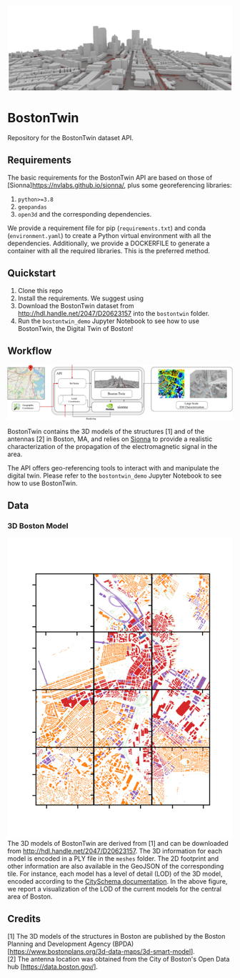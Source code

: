 ![alt text](images/BOS_G_5_render.png "Boston Twin")

# BostonTwin
Repository for the BostonTwin dataset API.

## Requirements
The basic requirements for the BostonTwin API are based on those of [Sionna]<https://nvlabs.github.io/sionna/>, plus some georeferencing libraries:
1. `python>=3.8`
2. `geopandas`
3. `open3d`
and the corresponding dependencies.

We provide a requirement file for pip (`requirements.txt`) and conda (`environment.yaml`) to create a Python virtual environment with all the dependencies.
Additionally, we provide a DOCKERFILE to generate a container with all the required libraries. This is the preferred method.

## Quickstart
1. Clone this repo
2. Install the requirements. We suggest using 
3. Download the BostonTwin dataset from <http://hdl.handle.net/2047/D20623157> into the `bostontwin` folder.
4. Run the `bostontwin_demo` Jupyter Notebook to see how to use BostonTwin, the Digital Twin of Boston!

## Workflow

![alt text](images/workflow.png "Workflow")

BostonTwin contains the 3D models of the structures [1] and of the antennas [2] in Boston, MA, and relies on [Sionna](<https://nvlabs.github.io/sionna/>) to provide a realistic characterization of the propagation of the electromagnetic signal in the area.

The API offers geo-referencing tools to interact with and manipulate the digital twin. Please refer to the `bostontwin_demo` Jupyter Notebook to see how to use BostonTwin.

[//]: # "## Documentation"
[//]: # "Please refer to the Jupyter Notebook"

## Data
### 3D Boston Model
![alt text](images/LOD_img.png "LOD")
The 3D models of BostonTwin are derived from [1] and can be downloaded from <http://hdl.handle.net/2047/D20623157>.
The 3D information for each model is encoded in a PLY file in the `meshes` folder.
The 2D footprint and other information are also available in the GeoJSON of the corresponding tile.
For instance, each model has a level of detail (LOD) of the 3D model, encoded according to the [CitySchema documentation](<https://www.cityschema.org/data_dictionary/index.htm#LOD>).
In the above figure, we report a visualization of the LOD of the current models for the central area of Boston.

## Credits
[1] The 3D models of the structures in Boston are published by the Boston Planning and Development Agency (BPDA) [<https://www.bostonplans.org/3d-data-maps/3d-smart-model>].\
[2] The antenna location was obtained from the City of Boston's Open Data hub [<https://data.boston.gov/>].

